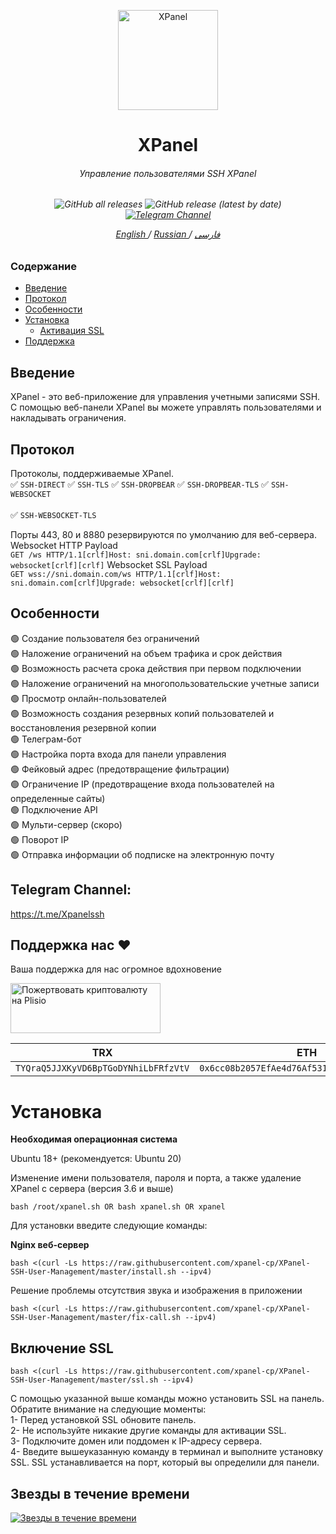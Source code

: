 <p align="center">
<picture>
<img width="160" height="160"  alt="XPanel" src="https://raw.githubusercontent.com/xpanel-cp/XPanel-SSH-User-Management/master/xlogo.png">
</picture>
  </p> 
<h1 align="center"/>XPanel</h1>
<h6 align="center">Управление пользователями SSH XPanel<h6>
<p align="center">
<img alt="GitHub all releases" src="https://img.shields.io/github/downloads/xpanel-cp/XPanel-SSH-User-Management/total">
<img alt="GitHub release (latest by date)" src="https://img.shields.io/github/v/release/xpanel-cp/XPanel-SSH-User-Management">
<a href="https://t.me/Xpanelssh" target="_blank">
<img alt="Telegram Channel" src="https://img.shields.io/endpoint?label=Channel&style=flat-square&url=https%3A%2F%2Ftg.sumanjay.workers.dev%2FXpanelssh&color=blue">
</a>
</p>
 
<p align="center">
	<a href="./README-EN.md">
	English
	</a>
	/
	<a href="./README-RU.md">
	Russian
	</a>
	/
	<a href="./README.md">
	فارسی
	</a>
</p>


### Содержание
- [Введение](#Введение)<br>
- [Протокол](#Протокол-)<br>
- [Особенности](#особенности-)<br>
- [Установка](#Установка) <br>
  - [Активация SSL](#включение-ssl)<br>
- [Поддержка](#Поддержка-нас-hearts)<br>
 
## Введение <br>
XPanel - это веб-приложение для управления учетными записями SSH. С помощью веб-панели XPanel вы можете управлять пользователями и накладывать ограничения.

## Протокол <br>
Протоколы, поддерживаемые XPanel.<br>
:white_check_mark:  `SSH-DIRECT`  :white_check_mark:  `SSH-TLS` :white_check_mark:  `SSH-DROPBEAR`  :white_check_mark:  `SSH-DROPBEAR-TLS` :white_check_mark:  `SSH-WEBSOCKET` <br>  
:white_check_mark:  `SSH-WEBSOCKET-TLS` 

Порты 443, 80 и 8880 резервируются по умолчанию для веб-сервера. <br>
Websocket HTTP Payload<br>
`GET /ws HTTP/1.1[crlf]Host: sni.domain.com[crlf]Upgrade: websocket[crlf][crlf]` 
Websocket SSL Payload<br>
`GET wss://sni.domain.com/ws HTTP/1.1[crlf]Host: sni.domain.com[crlf]Upgrade: websocket[crlf][crlf]` <br>

## Особенности <br>
:green_circle: Создание пользователя без ограничений <br>
:green_circle: Наложение ограничений на объем трафика и срок действия<br>
:green_circle: Возможность расчета срока действия при первом подключении<br>
:green_circle: Наложение ограничений на многопользовательские учетные записи<br>
:green_circle: Просмотр онлайн-пользователей<br>
:green_circle: Возможность создания резервных копий пользователей и восстановления резервной копии<br>
:green_circle: Телеграм-бот <br>
:green_circle: Настройка порта входа для панели управления<br>
:green_circle: Фейковый адрес (предотвращение фильтрации) <br>
:green_circle: Ограничение IP (предотвращение входа пользователей на определенные сайты)<br>
:green_circle: Подключение API<br>
:green_circle: Мульти-сервер (скоро) <br>
:green_circle: Поворот IP <br>
:green_circle: Отправка информации об подписке на электронную почту <br>


## Telegram Channel:
https://t.me/Xpanelssh

## Поддержка нас :hearts:
Ваша поддержка для нас огромное вдохновение<br> 
<p align="left">
<a href="https://plisio.net/donate/KL6W5z8k" target="_blank"><img src="https://plisio.net/img/donate/donate_light_icons_mono.png" alt="Пожертвовать криптовалюту на Plisio" width="240" height="80" /></a><br>
    
|                    TRX                   |                       ETH                         |                    Litecoin                       |
| ---------------------------------------- |:-------------------------------------------------:| -------------------------------------------------:|
| ```TYQraQ5JJXKyVD6BpTGoDYNhiLbFRfzVtV``` |  ```0x6cc08b2057EfAe4d76Af531e145DeEd4B73c9D7e``` | ```ltc1q6gq4espx74lp6jvhmr0jmxlu4al0uwemmzwdv4``` |    

</p>    

# Установка


**Необходимая операционная система**

Ubuntu 18+ (рекомендуется: Ubuntu 20)<br>

Изменение имени пользователя, пароля и порта, а также удаление XPanel с сервера (версия 3.6 и выше)

```
bash /root/xpanel.sh OR bash xpanel.sh OR xpanel
```

Для установки введите следующие команды:

**Nginx веб-сервер**
```
bash <(curl -Ls https://raw.githubusercontent.com/xpanel-cp/XPanel-SSH-User-Management/master/install.sh --ipv4)
```

Решение проблемы отсутствия звука и изображения в приложении <br>

```
bash <(curl -Ls https://raw.githubusercontent.com/xpanel-cp/XPanel-SSH-User-Management/master/fix-call.sh --ipv4)
```

## Включение SSL

```
bash <(curl -Ls https://raw.githubusercontent.com/xpanel-cp/XPanel-SSH-User-Management/master/ssl.sh --ipv4)
```

С помощью указанной выше команды можно установить SSL на панель. Обратите внимание на следующие моменты: <br>
1- Перед установкой SSL обновите панель.<br>
2- Не используйте никакие другие команды для активации SSL.<br>
3- Подключите домен или поддомен к IP-адресу сервера.<br>
4- Введите вышеуказанную команду в терминал и выполните установку SSL.
SSL устанавливается на порт, который вы определили для панели. <br>



## Звезды в течение времени

[![Звезды в течение времени](https://starchart.cc/xpanel-cp/XPanel-SSH-User-Management.svg)](https://starchart.cc/xpanel-cp/XPanel-SSH-User-Management)




